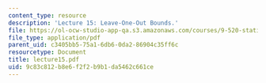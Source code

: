 ```yaml
---
content_type: resource
description: 'Lecture 15: Leave-One-Out Bounds.'
file: https://ol-ocw-studio-app-qa.s3.amazonaws.com/courses/9-520-statistical-learning-theory-and-applications-spring-2003/9c83c812b8e6f2f2b9b1da5462c661ce_lecture15.pdf
file_type: application/pdf
parent_uid: c3405bb5-75a1-6db6-0da2-86904c35ff6c
resourcetype: Document
title: lecture15.pdf
uid: 9c83c812-b8e6-f2f2-b9b1-da5462c661ce
---
```

